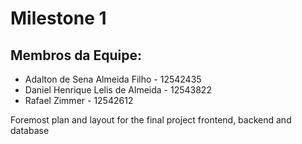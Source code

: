 # Milestone 1
## Membros da Equipe:
* Adalton de Sena Almeida Filho - 12542435
* Daniel Henrique Lelis de Almeida - 12543822
* Rafael Zimmer - 12542612


Foremost plan and layout for the final project frontend, backend and database
